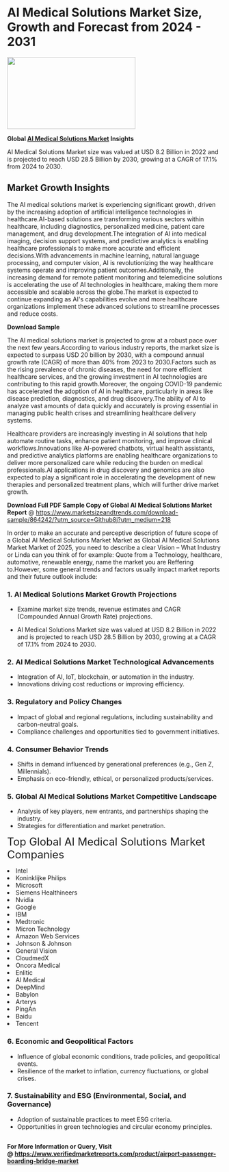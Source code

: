 <H1>AI Medical Solutions Market Size, Growth and Forecast from 2024 - 2031</H1><img class="aligncenter size-medium wp-image-584254" src="https://thirdeyenews.in/wp-content/uploads/2024/09/Global-Market-Research-300x168.jpeg" alt="" width="300" height="168" /><p><strong>Global&nbsp;<a href="https://www.marketsizeandtrends.com/download-sample/864242/?utm_source=Github8j?utm_medium=218">AI Medical Solutions Market</a> Insights</strong></p><p>AI Medical Solutions Market size was valued at USD 8.2 Billion in 2022 and is projected to reach USD 28.5 Billion by 2030, growing at a CAGR of 17.1% from 2024 to 2030.</p><p><h2>Market Growth Insights</h2> <p>The AI medical solutions market is experiencing significant growth, driven by the increasing adoption of artificial intelligence technologies in healthcare.AI-based solutions are transforming various sectors within healthcare, including diagnostics, personalized medicine, patient care management, and drug development.The integration of AI into medical imaging, decision support systems, and predictive analytics is enabling healthcare professionals to make more accurate and efficient decisions.With advancements in machine learning, natural language processing, and computer vision, AI is revolutionizing the way healthcare systems operate and improving patient outcomes.Additionally, the increasing demand for remote patient monitoring and telemedicine solutions is accelerating the use of AI technologies in healthcare, making them more accessible and scalable across the globe.The market is expected to continue expanding as AI's capabilities evolve and more healthcare organizations implement these advanced solutions to streamline processes and reduce costs.</p> <p><strong>Download Sample</strong></p> <p>The AI medical solutions market is projected to grow at a robust pace over the next few years.According to various industry reports, the market size is expected to surpass USD 20 billion by 2030, with a compound annual growth rate (CAGR) of more than 40% from 2023 to 2030.Factors such as the rising prevalence of chronic diseases, the need for more efficient healthcare services, and the growing investment in AI technologies are contributing to this rapid growth.Moreover, the ongoing COVID-19 pandemic has accelerated the adoption of AI in healthcare, particularly in areas like disease prediction, diagnostics, and drug discovery.The ability of AI to analyze vast amounts of data quickly and accurately is proving essential in managing public health crises and streamlining healthcare delivery systems.<p>Healthcare providers are increasingly investing in AI solutions that help automate routine tasks, enhance patient monitoring, and improve clinical workflows.Innovations like AI-powered chatbots, virtual health assistants, and predictive analytics platforms are enabling healthcare organizations to deliver more personalized care while reducing the burden on medical professionals.AI applications in drug discovery and genomics are also expected to play a significant role in accelerating the development of new therapies and personalized treatment plans, which will further drive market growth.</p> <p><span class=""><strong>Download Full PDF Sample Copy of Global AI Medical Solutions Market Report</strong> @ <a href="https://www.marketsizeandtrends.com/download-sample/864242/?utm_source=Github8j?utm_medium=218" target="_blank">https://www.marketsizeandtrends.com/download-sample/864242/?utm_source=Github8j?utm_medium=218</a></span></p><p>In order to make an accurate and perceptive description of future scope of a Global&nbsp;AI Medical Solutions Market Market as Global&nbsp;AI Medical Solutions Market Market of 2025, you need to describe a clear Vision &ndash; What Industry or Linda can you think of for example: Quote from a Technology, healthcare, automotive, renewable energy, name the market you are Reffering to.However, some general trends and factors usually impact market reports and their future outlook include:</p><h3>1.&nbsp;<strong>AI Medical Solutions Market Growth Projections</strong></h3><ul><li>Examine market size trends, revenue estimates and CAGR (Compounded Annual Growth Rate) projections.</li><li><p>AI Medical Solutions Market size was valued at USD 8.2 Billion in 2022 and is projected to reach USD 28.5 Billion by 2030, growing at a CAGR of 17.1% from 2024 to 2030.</p></li></ul><h3>2.&nbsp;<strong>AI Medical Solutions Market Technological Advancements</strong></h3><ul><li>Integration of AI, IoT, blockchain, or automation in the industry.</li><li>Innovations driving cost reductions or improving efficiency.</li></ul><h3>3.&nbsp;<strong>Regulatory and Policy Changes</strong></h3><ul><li>Impact of global and regional regulations, including sustainability and carbon-neutral goals.</li><li>Compliance challenges and opportunities tied to government initiatives.</li></ul><h3>4.&nbsp;<strong>Consumer Behavior Trends</strong></h3><ul><li>Shifts in demand influenced by generational preferences (e.g., Gen Z, Millennials).</li><li>Emphasis on eco-friendly, ethical, or personalized products/services.</li></ul><h3>5.&nbsp;<strong>Global AI Medical Solutions Market Competitive Landscape</strong></h3><ul><li>Analysis of key players, new entrants, and partnerships shaping the industry.</li><li>Strategies for differentiation and market penetration.</li></ul><p data-pm-slice="1 1 []"><span style="color: inherit; font-family: inherit; font-size: 25px;">Top Global AI Medical Solutions Market Companies</span></p><div class="" data-test-id=""><p><li>Intel</li><li> Koninklijke Philips</li><li> Microsoft</li><li> Siemens Healthineers</li><li> Nvidia</li><li> Google</li><li> IBM</li><li> Medtronic</li><li> Micron Technology</li><li> Amazon Web Services</li><li> Johnson & Johnson</li><li> General Vision</li><li> CloudmedX</li><li> Oncora Medical</li><li> Enlitic</li><li> AI Medical</li><li> DeepMind</li><li> Babylon</li><li> Arterys</li><li> PingAn</li><li> Baidu</li><li> Tencent</li></p></div><h3>6.&nbsp;<strong>Economic and Geopolitical Factors</strong></h3><ul><li>Influence of global economic conditions, trade policies, and geopolitical events.</li><li>Resilience of the market to inflation, currency fluctuations, or global crises.</li></ul><h3>7.&nbsp;<strong>Sustainability and ESG (Environmental, Social, and Governance)</strong></h3><ul><li>Adoption of sustainable practices to meet ESG criteria.</li><li>Opportunities in green technologies and circular economy principles.</li></ul><h2><strong style="font-size: 14px;">For More Information or Query, Visit @&nbsp;</strong><a style="background-color: #ffffff; font-size: 14px;" href="https://www.marketsizeandtrends.com/report/ai-medical-solutions-market/" target="_blank">https://www.verifiedmarketreports.com/product/airport-passenger-boarding-bridge-market</a></h2>